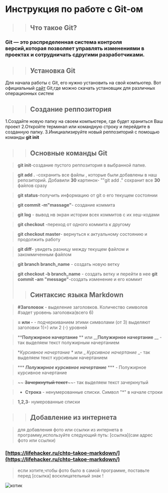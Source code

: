 # Инструкция по работе с Git-ом

>>## Что такое Git?

### **Git** — это распределенная система контроля версий,которая позволяет управлять изменениями в проектах и сотрудничать сдругими разработчиками.

>> ## Установка Git


 Для начала работы с Git, его нужно установить на свой компьютер.
 Вот официальный  [сайт](https://git-scm.com/downloads) Git,где можно скачать установщик для различных операционных систем

>> ## Создание реппозитория
 1.Создайте новую папку на своем компьютере, где будет храниться Ваш проект
 2.Откройте терминал или командную строку и перейдите в созданную папку.
 3.Инициализируйте новый реппозиторий с помощью команды **git init**

 >> ## Основные команды Git



> **git init**-создание пустого реппозитория в выбранной папке.

> **git add .** -сохранить все файлы , которые были добавлены в наш репозиторий. Добавили **30** картинок- ""git add ." сохранит все **30** файлов сразу

> **git status**-получить информацию от git о его текущем состоянии

> **git commit -m"massage"**- создание коммита

> **git log** - вывод нв экран истории всех коммитов с их хеш-кодами

> **git checkout** -переход от одного коммита к другому

> **git checkout master**- вернуться к актуальному состоянию и продолжить работу

> **git diff**- увидеть разницу между текущем файлом и закоммиченным файлом

> **git branch branch_name** - создать новую ветку


> **git checkout -b branch_name** - создать ветку и перейти в нее
> **git commit -am "message"**-создать изменение и его коммит
>> ## Синтаксис языка Markdown 

> **#Заголовок** - выделение заголовков. Количество символов #задет уровень заголовка(всего 6)

> **= или -** - подчеркиванием этими символами (от 3) выделяют заголовки 1(=) или 2 (-) уровней

> ****Полужирное начертание** ** или  ____Полужирное начертание__ __ - так выделяем текст полужирным начертанием

>  **Курсивное начертание* * или _ _Курсивное начертание_ _- так выделяем текст  курсивным начертанием

> *** ***Полужирное курсивное начертание*** *** - Полужирное курсивное начертание

> ~~ **~~Зачеркнутый текст~~**~~- так выделяем текст зачеркнутый

>* **Строка** - ненумерованные списки. Символ "*" в начале строки

> **1,2,3**- нумерованные списки

>>  ## Добавление из интернета

>  для добавления фото или ссылки из интернета в программу,используйте следующий путь: [ссылка](сам адрес фото или ссылки)

 ### [https://lifehacker.ru/chto-takoe-markdown/](https://lifehacker.ru/chto-takoe-markdown/)

> если хотите,чтобы фото было в самой программе, поставьте перед [ссылка] восклицательный знак !

![котик](https://animals-land.ru/wp-content/uploads/2021/10/1627411192_4-funart-pro-p-chistokrovnii-britanets-kotenok-zhivotnie-4.jpg)



